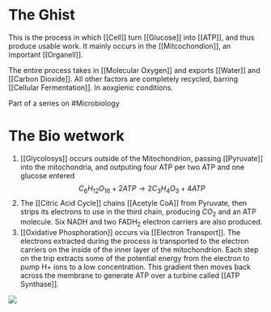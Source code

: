 # The Ghist
This is the process in which [[Cell]] turn [[Glucose]] into [[ATP]], and thus produce usable work. It mainly occurs in the [[Mitcochondion]], an important [[Organell]].

The entire process takes in [[Molecular Oxygen]] and exports [[Water]] and [[Carbon Dioxide]]. All other factors are completely recycled, barring [[Cellular Fermentation]]. In aoxgienic conditions.

Part of a series on #Microbiology

# The Bio wetwork
1. [[Glycolosys]] occurs outside of the Mitochondrion, passing [[Pyruvate]] into the mitochondria, and outputing four ATP per two ATP and one glucose entered$$C_6H_{12}O_{16} +2ATP \rightarrow 2C_3H_4O_3+4ATP$$
2. The [[Citric Acid Cycle]] chains [[Acetyle CoA]] from Pyruvate, then strips its electrons to use in the third chain, producing $CO_2$ and an ATP molecule.  Six NADH and two FADH$_2$ electron carriers are also produced.
3. [[Oxidative Phosphoration]] occurs via [[Electron Transport]]. The electrons extracted during the process is transported to the electron carriers on the inside of the inner layer of the mitochondrion. Each step on the trip extracts some of the potential energy from the electron to pump H+ ions to a low concentration. This gradient then moves back across the membrane to generate ATP over a turbine called [[ATP Synthase]].

<img src="https://upload.wikimedia.org/wikipedia/commons/thumb/7/74/CellRespiration.svg/1280px-CellRespiration.svg.png">
